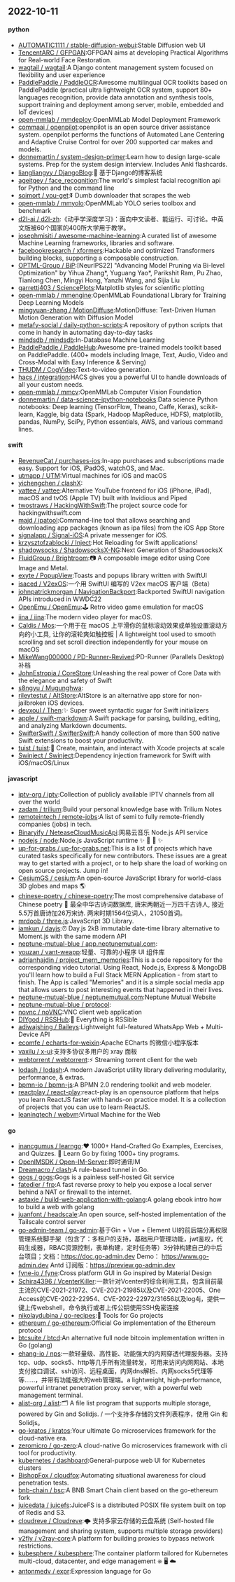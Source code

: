 ## 2022-10-11

#### python
* [AUTOMATIC1111 / stable-diffusion-webui](https://github.com/AUTOMATIC1111/stable-diffusion-webui):Stable Diffusion web UI
* [TencentARC / GFPGAN](https://github.com/TencentARC/GFPGAN):GFPGAN aims at developing Practical Algorithms for Real-world Face Restoration.
* [wagtail / wagtail](https://github.com/wagtail/wagtail):A Django content management system focused on flexibility and user experience
* [PaddlePaddle / PaddleOCR](https://github.com/PaddlePaddle/PaddleOCR):Awesome multilingual OCR toolkits based on PaddlePaddle (practical ultra lightweight OCR system, support 80+ languages recognition, provide data annotation and synthesis tools, support training and deployment among server, mobile, embedded and IoT devices)
* [open-mmlab / mmdeploy](https://github.com/open-mmlab/mmdeploy):OpenMMLab Model Deployment Framework
* [commaai / openpilot](https://github.com/commaai/openpilot):openpilot is an open source driver assistance system. openpilot performs the functions of Automated Lane Centering and Adaptive Cruise Control for over 200 supported car makes and models.
* [donnemartin / system-design-primer](https://github.com/donnemartin/system-design-primer):Learn how to design large-scale systems. Prep for the system design interview. Includes Anki flashcards.
* [liangliangyy / DjangoBlog](https://github.com/liangliangyy/DjangoBlog):🍺
基于Django的博客系统
* [ageitgey / face_recognition](https://github.com/ageitgey/face_recognition):The world's simplest facial recognition api for Python and the command line
* [soimort / you-get](https://github.com/soimort/you-get):⏬
Dumb downloader that scrapes the web
* [open-mmlab / mmyolo](https://github.com/open-mmlab/mmyolo):OpenMMLab YOLO series toolbox and benchmark
* [d2l-ai / d2l-zh](https://github.com/d2l-ai/d2l-zh):《动手学深度学习》：面向中文读者、能运行、可讨论。中英文版被60个国家的400所大学用于教学。
* [josephmisiti / awesome-machine-learning](https://github.com/josephmisiti/awesome-machine-learning):A curated list of awesome Machine Learning frameworks, libraries and software.
* [facebookresearch / xformers](https://github.com/facebookresearch/xformers):Hackable and optimized Transformers building blocks, supporting a composable construction.
* [OPTML-Group / BiP](https://github.com/OPTML-Group/BiP):[NeurIPS22] "Advancing Model Pruning via Bi-level Optimization" by Yihua Zhang*, Yuguang Yao*, Parikshit Ram, Pu Zhao, Tianlong Chen, Mingyi Hong, Yanzhi Wang, and Sijia Liu
* [garrettj403 / SciencePlots](https://github.com/garrettj403/SciencePlots):Matplotlib styles for scientific plotting
* [open-mmlab / mmengine](https://github.com/open-mmlab/mmengine):OpenMMLab Foundational Library for Training Deep Learning Models
* [mingyuan-zhang / MotionDiffuse](https://github.com/mingyuan-zhang/MotionDiffuse):MotionDiffuse: Text-Driven Human Motion Generation with Diffusion Model
* [metafy-social / daily-python-scripts](https://github.com/metafy-social/daily-python-scripts):A repository of python scripts that come in handy in automating day-to-day tasks
* [mindsdb / mindsdb](https://github.com/mindsdb/mindsdb):In-Database Machine Learning
* [PaddlePaddle / PaddleHub](https://github.com/PaddlePaddle/PaddleHub):Awesome pre-trained models toolkit based on PaddlePaddle. (400+ models including Image, Text, Audio, Video and Cross-Modal with Easy Inference & Serving)
* [THUDM / CogVideo](https://github.com/THUDM/CogVideo):Text-to-video generation.
* [hacs / integration](https://github.com/hacs/integration):HACS gives you a powerful UI to handle downloads of all your custom needs.
* [open-mmlab / mmcv](https://github.com/open-mmlab/mmcv):OpenMMLab Computer Vision Foundation
* [donnemartin / data-science-ipython-notebooks](https://github.com/donnemartin/data-science-ipython-notebooks):Data science Python notebooks: Deep learning (TensorFlow, Theano, Caffe, Keras), scikit-learn, Kaggle, big data (Spark, Hadoop MapReduce, HDFS), matplotlib, pandas, NumPy, SciPy, Python essentials, AWS, and various command lines.

#### swift
* [RevenueCat / purchases-ios](https://github.com/RevenueCat/purchases-ios):In-app purchases and subscriptions made easy. Support for iOS, iPadOS, watchOS, and Mac.
* [utmapp / UTM](https://github.com/utmapp/UTM):Virtual machines for iOS and macOS
* [yichengchen / clashX](https://github.com/yichengchen/clashX):
* [yattee / yattee](https://github.com/yattee/yattee):Alternative YouTube frontend for iOS (iPhone, iPad), macOS and tvOS (Apple TV) built with Invidious and Piped
* [twostraws / HackingWithSwift](https://github.com/twostraws/HackingWithSwift):The project source code for hackingwithswift.com
* [majd / ipatool](https://github.com/majd/ipatool):Command-line tool that allows searching and downloading app packages (known as ipa files) from the iOS App Store
* [signalapp / Signal-iOS](https://github.com/signalapp/Signal-iOS):A private messenger for iOS.
* [krzysztofzablocki / Inject](https://github.com/krzysztofzablocki/Inject):Hot Reloading for Swift applications!
* [shadowsocks / ShadowsocksX-NG](https://github.com/shadowsocks/ShadowsocksX-NG):Next Generation of ShadowsocksX
* [FluidGroup / Brightroom](https://github.com/FluidGroup/Brightroom):📷
A composable image editor using Core Image and Metal.
* [exyte / PopupView](https://github.com/exyte/PopupView):Toasts and popups library written with SwiftUI
* [isaced / V2exOS](https://github.com/isaced/V2exOS):一个用 SwiftUI 编写的 V2ex macOS 客户端（Beta）
* [johnpatrickmorgan / NavigationBackport](https://github.com/johnpatrickmorgan/NavigationBackport):Backported SwiftUI navigation APIs introduced in WWDC22
* [OpenEmu / OpenEmu](https://github.com/OpenEmu/OpenEmu):🕹
Retro video game emulation for macOS
* [iina / iina](https://github.com/iina/iina):The modern video player for macOS.
* [Caldis / Mos](https://github.com/Caldis/Mos):一个用于在 macOS 上平滑你的鼠标滚动效果或单独设置滚动方向的小工具, 让你的滚轮爽如触控板 | A lightweight tool used to smooth scrolling and set scroll direction independently for your mouse on macOS
* [MikeWang000000 / PD-Runner-Revived](https://github.com/MikeWang000000/PD-Runner-Revived):PD-Runner (Parallels Desktop) 补档
* [JohnEstropia / CoreStore](https://github.com/JohnEstropia/CoreStore):Unleashing the real power of Core Data with the elegance and safety of Swift
* [s8ngyu / Mugunghwa](https://github.com/s8ngyu/Mugunghwa):
* [rileytestut / AltStore](https://github.com/rileytestut/AltStore):AltStore is an alternative app store for non-jailbroken iOS devices.
* [devxoul / Then](https://github.com/devxoul/Then):✨
Super sweet syntactic sugar for Swift initializers
* [apple / swift-markdown](https://github.com/apple/swift-markdown):A Swift package for parsing, building, editing, and analyzing Markdown documents.
* [SwifterSwift / SwifterSwift](https://github.com/SwifterSwift/SwifterSwift):A handy collection of more than 500 native Swift extensions to boost your productivity.
* [tuist / tuist](https://github.com/tuist/tuist):🚀
Create, maintain, and interact with Xcode projects at scale
* [Swinject / Swinject](https://github.com/Swinject/Swinject):Dependency injection framework for Swift with iOS/macOS/Linux

#### javascript
* [iptv-org / iptv](https://github.com/iptv-org/iptv):Collection of publicly available IPTV channels from all over the world
* [zadam / trilium](https://github.com/zadam/trilium):Build your personal knowledge base with Trilium Notes
* [remoteintech / remote-jobs](https://github.com/remoteintech/remote-jobs):A list of semi to fully remote-friendly companies (jobs) in tech.
* [Binaryify / NeteaseCloudMusicApi](https://github.com/Binaryify/NeteaseCloudMusicApi):网易云音乐 Node.js API service
* [nodejs / node](https://github.com/nodejs/node):Node.js JavaScript runtime
✨
🐢
🚀
✨
* [up-for-grabs / up-for-grabs.net](https://github.com/up-for-grabs/up-for-grabs.net):This is a list of projects which have curated tasks specifically for new contributors. These issues are a great way to get started with a project, or to help share the load of working on open source projects. Jump in!
* [CesiumGS / cesium](https://github.com/CesiumGS/cesium):An open-source JavaScript library for world-class 3D globes and maps
🌎
* [chinese-poetry / chinese-poetry](https://github.com/chinese-poetry/chinese-poetry):The most comprehensive database of Chinese poetry
🧶
最全中华古诗词数据库, 唐宋两朝近一万四千古诗人, 接近5.5万首唐诗加26万宋诗. 两宋时期1564位词人，21050首词。
* [mrdoob / three.js](https://github.com/mrdoob/three.js):JavaScript 3D Library.
* [iamkun / dayjs](https://github.com/iamkun/dayjs):⏰
Day.js 2kB immutable date-time library alternative to Moment.js with the same modern API
* [neptune-mutual-blue / app.neptunemutual.com](https://github.com/neptune-mutual-blue/app.neptunemutual.com):
* [youzan / vant-weapp](https://github.com/youzan/vant-weapp):轻量、可靠的小程序 UI 组件库
* [adrianhajdin / project_mern_memories](https://github.com/adrianhajdin/project_mern_memories):This is a code repository for the corresponding video tutorial. Using React, Node.js, Express & MongoDB you'll learn how to build a Full Stack MERN Application - from start to finish. The App is called "Memories" and it is a simple social media app that allows users to post interesting events that happened in their lives.
* [neptune-mutual-blue / neptunemutual.com](https://github.com/neptune-mutual-blue/neptunemutual.com):Neptune Mutual Website
* [neptune-mutual-blue / protocol](https://github.com/neptune-mutual-blue/protocol):
* [novnc / noVNC](https://github.com/novnc/noVNC):VNC client web application
* [DIYgod / RSSHub](https://github.com/DIYgod/RSSHub):🍰
Everything is RSSible
* [adiwajshing / Baileys](https://github.com/adiwajshing/Baileys):Lightweight full-featured WhatsApp Web + Multi-Device API
* [ecomfe / echarts-for-weixin](https://github.com/ecomfe/echarts-for-weixin):Apache ECharts 的微信小程序版本
* [vaxilu / x-ui](https://github.com/vaxilu/x-ui):支持多协议多用户的 xray 面板
* [webtorrent / webtorrent](https://github.com/webtorrent/webtorrent):⚡️
Streaming torrent client for the web
* [lodash / lodash](https://github.com/lodash/lodash):A modern JavaScript utility library delivering modularity, performance, & extras.
* [bpmn-io / bpmn-js](https://github.com/bpmn-io/bpmn-js):A BPMN 2.0 rendering toolkit and web modeler.
* [reactplay / react-play](https://github.com/reactplay/react-play):react-play is an opensource platform that helps you learn ReactJS faster with hands-on practice model. It is a collection of projects that you can use to learn ReactJS.
* [leaningtech / webvm](https://github.com/leaningtech/webvm):Virtual Machine for the Web

#### go
* [inancgumus / learngo](https://github.com/inancgumus/learngo):❤️
1000+ Hand-Crafted Go Examples, Exercises, and Quizzes.
🚀
Learn Go by fixing 1000+ tiny programs.
* [OpenIMSDK / Open-IM-Server](https://github.com/OpenIMSDK/Open-IM-Server):即时通讯IM
* [Dreamacro / clash](https://github.com/Dreamacro/clash):A rule-based tunnel in Go.
* [gogs / gogs](https://github.com/gogs/gogs):Gogs is a painless self-hosted Git service
* [fatedier / frp](https://github.com/fatedier/frp):A fast reverse proxy to help you expose a local server behind a NAT or firewall to the internet.
* [astaxie / build-web-application-with-golang](https://github.com/astaxie/build-web-application-with-golang):A golang ebook intro how to build a web with golang
* [juanfont / headscale](https://github.com/juanfont/headscale):An open source, self-hosted implementation of the Tailscale control server
* [go-admin-team / go-admin](https://github.com/go-admin-team/go-admin):基于Gin + Vue + Element UI的前后端分离权限管理系统脚手架（包含了：多租户的支持，基础用户管理功能，jwt鉴权，代码生成器，RBAC资源控制，表单构建，定时任务等）3分钟构建自己的中后台项目；文档：https://doc.go-admin.dev Demo： https://www.go-admin.dev Antd 订阅版：https://preview.go-admin.dev
* [fyne-io / fyne](https://github.com/fyne-io/fyne):Cross platform GUI in Go inspired by Material Design
* [Schira4396 / VcenterKiller](https://github.com/Schira4396/VcenterKiller):一款针对Vcenter的综合利用工具，包含目前最主流的CVE-2021-21972、CVE-2021-21985以及CVE-2021-22005、One Access的CVE-2022-22954、CVE-2022-22972/31656以及log4j，提供一键上传webshell，命令执行或者上传公钥使用SSH免密连接
* [nikolaydubina / go-recipes](https://github.com/nikolaydubina/go-recipes):🦩
Tools for Go projects
* [ethereum / go-ethereum](https://github.com/ethereum/go-ethereum):Official Go implementation of the Ethereum protocol
* [btcsuite / btcd](https://github.com/btcsuite/btcd):An alternative full node bitcoin implementation written in Go (golang)
* [ehang-io / nps](https://github.com/ehang-io/nps):一款轻量级、高性能、功能强大的内网穿透代理服务器。支持tcp、udp、socks5、http等几乎所有流量转发，可用来访问内网网站、本地支付接口调试、ssh访问、远程桌面，内网dns解析、内网socks5代理等等……，并带有功能强大的web管理端。a lightweight, high-performance, powerful intranet penetration proxy server, with a powerful web management terminal.
* [alist-org / alist](https://github.com/alist-org/alist):🗂️
A file list program that supports multiple storage, powered by Gin and Solidjs. / 一个支持多存储的文件列表程序，使用 Gin 和 Solidjs。
* [go-kratos / kratos](https://github.com/go-kratos/kratos):Your ultimate Go microservices framework for the cloud-native era.
* [zeromicro / go-zero](https://github.com/zeromicro/go-zero):A cloud-native Go microservices framework with cli tool for productivity.
* [kubernetes / dashboard](https://github.com/kubernetes/dashboard):General-purpose web UI for Kubernetes clusters
* [BishopFox / cloudfox](https://github.com/BishopFox/cloudfox):Automating situational awareness for cloud penetration tests.
* [bnb-chain / bsc](https://github.com/bnb-chain/bsc):A BNB Smart Chain client based on the go-ethereum fork
* [juicedata / juicefs](https://github.com/juicedata/juicefs):JuiceFS is a distributed POSIX file system built on top of Redis and S3.
* [cloudreve / Cloudreve](https://github.com/cloudreve/Cloudreve):🌩
支持多家云存储的云盘系统 (Self-hosted file management and sharing system, supports multiple storage providers)
* [v2fly / v2ray-core](https://github.com/v2fly/v2ray-core):A platform for building proxies to bypass network restrictions.
* [kubesphere / kubesphere](https://github.com/kubesphere/kubesphere):The container platform tailored for Kubernetes multi-cloud, datacenter, and edge management ⎈
🖥
☁️
* [antonmedv / expr](https://github.com/antonmedv/expr):Expression language for Go
